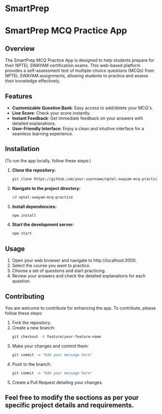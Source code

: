 # SmartPrep

# SmartPrep MCQ Practice App

## Overview
The SmartPrep MCQ Practice App is designed to help students prepare for their NPTEL SWAYAM certification exams. This web-based platform provides a self-assessment test of multiple-choice questions (MCQs) from NPTEL SWAYAM assignments, allowing students to practice and assess their knowledge effectively.

## Features
- **Customizable Question Bank**: Easy access to add/delete your MCQ's.
- **Live Score**: Check your score instantly.
- **Instant Feedback**: Get immediate feedback on your answers with detailed explanations.
- **User-Friendly Interface**: Enjoy a clean and intuitive interface for a seamless learning experience.

## Installation
(To run the app locally, follow these steps:)

1. **Clone the repository:**
   ```bash
   git clone https://github.com/your-username/nptel-swayam-mcq-practice.git
2. **Navigate to the project directory:**
   ```bash
   cd nptel-swayam-mcq-practice
3. **Install dependencies:**
   ```bash
   npm install
4. **Start the development server:**
   ```bash
   npm start

## Usage
1. Open your web browser and navigate to http://localhost:3000.
2. Select the course you want to practice.
3. Choose a set of questions and start practicing.
4. Review your answers and check the detailed explanations for each question.

## Contributing
You are welcome to contribute for enhancing the app. To contribute, please follow these steps:

1. Fork the repository.
2. Create a new branch:
   ```bash
   git checkout -b feature/your-feature-name
3. Make your changes and commit them:
   ```bash
   git commit -m "Add your message here"
4. Push to the branch:
   ```bash
   git commit -m "Add your message here"
5. Create a Pull Request detailing your changes.


## Feel free to modify the sections as per your specific project details and requirements.
